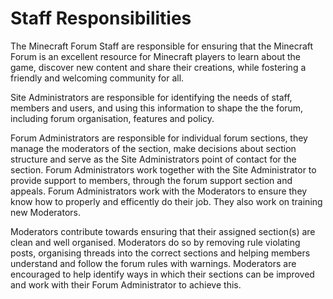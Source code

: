 # Staff Responsibilities

The Minecraft Forum Staff are responsible for ensuring that the Minecraft Forum is an excellent resource for Minecraft players to learn about the game, discover new content and share their creations, while fostering a friendly and welcoming community for all.

Site Administrators are responsible for identifying the needs of staff, members and users, and using this information to shape the the forum, including forum organisation, features and policy.

Forum Administrators are responsible for individual forum sections, they manage the moderators of the section, make decisions about section structure and serve as the Site Administrators point of contact for the section. Forum Administrators work together with the Site Administrator to provide support to members, through the forum support section and appeals. Forum Administrators work with the Moderators to ensure they know how to properly and efficently do their job. They also work on training new Moderators.

Moderators contribute towards ensuring that their assigned section(s) are clean and well organised. Moderators do so by removing rule violating posts, organising threads into the correct sections and helping members understand and follow the forum rules with warnings. Moderators are encouraged to help identify ways in which their sections can be improved and work with their Forum Administrator to achieve this.
